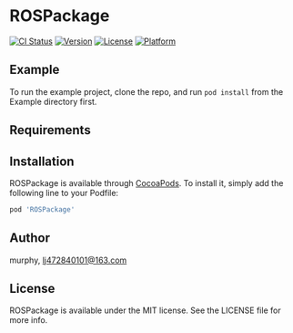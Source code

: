 # ROSPackage

[![CI Status](https://img.shields.io/travis/murphy/ROSPackage.svg?style=flat)](https://travis-ci.org/murphy/ROSPackage)
[![Version](https://img.shields.io/cocoapods/v/ROSPackage.svg?style=flat)](https://cocoapods.org/pods/ROSPackage)
[![License](https://img.shields.io/cocoapods/l/ROSPackage.svg?style=flat)](https://cocoapods.org/pods/ROSPackage)
[![Platform](https://img.shields.io/cocoapods/p/ROSPackage.svg?style=flat)](https://cocoapods.org/pods/ROSPackage)

## Example

To run the example project, clone the repo, and run `pod install` from the Example directory first.

## Requirements

## Installation

ROSPackage is available through [CocoaPods](https://cocoapods.org). To install
it, simply add the following line to your Podfile:

```ruby
pod 'ROSPackage'
```

## Author

murphy, lj472840101@163.com

## License

ROSPackage is available under the MIT license. See the LICENSE file for more info.
